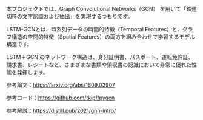 本プロジェクトでは、Graph Convolutional Networks（GCN） を用いて「鉄道切符の文字認識および抽出」を実現するつもりです。

LSTM-GCNとは、時系列データの時間的特徴（Temporal Features）と、グラフ構造の空間的特徴（Spatial Features）の両方を組み合わせて学習するモデル構造です。

LSTM＋GCN のネットワーク構造は、身分証明書、パスポート、運転免許証、請求書、レシートなど、さまざまな書類や領収書の認識において非常に優れた性能を発揮します。

参考論文：https://arxiv.org/abs/1609.02907

参考コード：https://github.com/tkipf/pygcn

参考解説：https://distill.pub/2021/gnn-intro/
